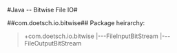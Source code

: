 #Java -- Bitwise File IO#


##com.doetsch.io.bitwise##
Package heirarchy:
> +com.doetsch.io.bitwise
> |---FileInputBitStream
> |---FileOutputBitStream

